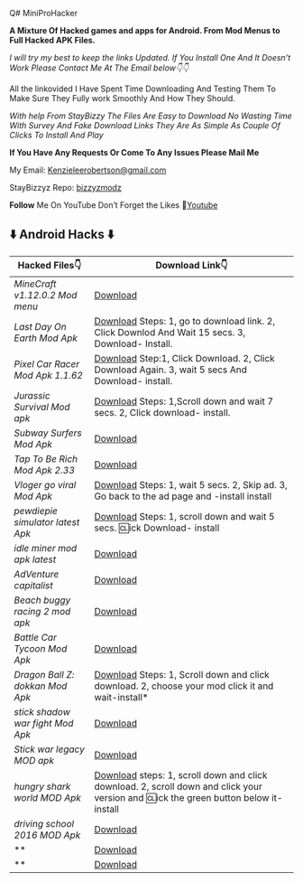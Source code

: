 Q# MiniProHacker

**A Mixture Of Hacked games and apps for Android.
From Mod Menus to Full Hacked APK Files.**

*I will try my best to keep the links Updated.
If You Install One And It Doesn’t Work Please Contact Me At The Email below👇👇*

All the linkovided I Have Spent Time Downloading And Testing Them To Make Sure They Fully work 
Smoothly And How They Should.

*With help From StayBizzy The Files Are Easy to Download No Wasting Time With Survey
And Fake Download Links They Are As Simple As Couple Of Clicks To Install And Play*

**If You Have Any Requests Or Come To Any Issues Please Mail Me**

My Email: Kenzieleerobertson@gmail.com

StayBizzyz Repo: [bizzyzmodz](https://bizzyzmodz.github.io/BizzyzRepo/)

**Follow** Me On YouTube Don’t Forget the Likes 🤪[Youtube](https://www.youtube.com/channel/UCeEnCivTVcxeFDxr51o7hEw/)

## ⬇️ Android Hacks ⬇️

Hacked Files👇   | Download Link👇  
------------    | -------------
*MineCraft v1.12.0.2* *Mod menu*| [Download](https://www.mediafire.com/file/khsrj66if9zunyf/minecraft_v1_12_0_28_original.apk/file/)
*Last Day On Earth Mod Apk* | [Download](https://dl.gamemod.io/file/8LIF0F80AE6/) Steps: 1, go to download link. 2, Click Downlod And Wait 15 secs. 3, Download- Install.
*Pixel Car Racer Mod Apk 1.1.62* | [Download](https://www.happymod.com/pixel-car-racer-mod/com.StudioFurukawa.PixelCarRacer/) Step:1, Click Download. 2, Click Download Again. 3, wait 5 secs And Download- install. 
*Jurassic Survival Mod apk* | [Download](https://www.4sync.com/mobile/E6WhLXoD/Jurassic-Survival-MOD-1127-www.html/) Steps: 1,Scroll down and wait 7 secs. 2, Click download- install.
*Subway Surfers Mod Apk* | [Download](https://www.mediafire.com/file/9l1kro91a3z0dzj/%255Bv2%255DSubway_Surfers_v1.95.0_%255BRebelModz%255D_mod_menu.apk/file/)
*Tap To Be Rich Mod Apk 2.33* | [Download](https://mega.nz/#!AIgCySaQ!rjZfwRNKd-e-DErzTiFe-594rxuMeJGS2e8XJ7ifQig/)
*Vloger go viral Mod Apk* | [Download](https://bc.vc/oHK814h#/) Steps: 1, wait 5 secs. 2, Skip ad. 3, Go back to the ad page and -install install
*pewdiepie simulator latest Apk* | [Download](https://apk-mod.net/en/file_2898_apk-download.html/) Steps: 1, scroll down and wait 5 secs. 🆑ick Download- install
*idle miner mod apk latest* | [Download](http://www.mediafire.com/file/19bzazy7zeq24ab/idle-miner-mod_.apk/file/)
*AdVenture capitalist* | [Download](http://www.mediafire.com/file/s81ku1s9a6o93vu/AdVenture_Capitalist_v6.3.7-mod.apk/file/)
*Beach buggy racing 2 mod apk* | [Download](https://www.mediafire.com/file/6xjk6m1fokd6cke/bb-racing-2-mod_1.4.2-AndroidApk.apk/file/)
*Battle Car Tycoon Mod Apk* | [Download](https://android-1.com/en/file_5818-dw.html/)
*Dragon Ball Z: dokkan Mod Apk* | [Download](https://apkmody.io/games/dragon-ball-z-dokkan-battle.html?download/) Steps: 1, Scroll down and click download. 2, choose your mod click it and wait-install*
*stick shadow war fight Mod Apk* | [Download](https://apkhome.net/stick-shadow-war-fight-1-7-2-mod-apk-unlocked/)
*Stick war legacy MOD apk* | [Download](http://getalinkandshare.com/r/?token=3706f219c6fe2fe2d18fb5d155f35c54834baf20&q=Stick%20War%3A%20Legacy%20Hack%201.11.31%20(MOD%2CUnlimited%20diamonds%2FGold)%20Apk%20%7C%20HackDl/) 
*hungry shark world MOD Apk* | [Download](https://apkmody.io/games/hungry-shark-world-2.html?download/) steps: 1, scroll down and click download. 2, scroll down and click your version and 🆑ick the green button below it-install
*driving school 2016 MOD Apk* | [Download](https://m.apkpure.com/driving-school-2016/com.ovilex.drivingschool2016/download?from=details/)
** | [Download]()
** | [Download]()
